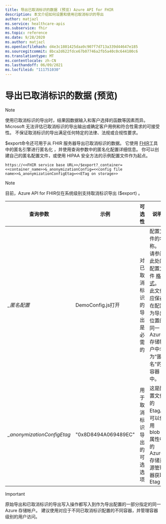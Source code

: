 ```yaml
---
title: 导出已取消标识的数据 (预览) Azure API for FHIR
description: 本文介绍如何设置和使用已取消标识的导出
author: matjazl
ms.service: healthcare-apis
ms.subservice: fhir
ms.topic: reference
ms.date: 9/28/2020
ms.author: matjazl
ms.openlocfilehash: d4e3c1801425daa9c907f7d713a339d44647e185
ms.sourcegitcommit: 8bca2d622fdce67b07746a2fb5a40c0c644100c6
ms.translationtype: MT
ms.contentlocale: zh-CN
ms.lasthandoff: 06/09/2021
ms.locfileid: "111751030"
---
```

# <a name="exporting-de-identified-data-preview"></a>导出已取消标识的数据 (预览) 

> [!Note] 
> 使用已取消标识的导出时，结果因数据输入和客户选择的函数等因素而异。 Microsoft 无法评估已取消标识的导出输出或确定客户用例和符合性需求的可接受性。 不保证取消标识的导出满足任何特定的法律、法规或合规性要求。

$export命令还可用于从 FHIR 服务器导出已取消标识的数据。 它使用 [FHIR](https://github.com/microsoft/FHIR-Tools-for-Anonymization)工具中的匿名引擎进行匿名化 ，并使用查询参数中的匿名化配置详细信息。 你可以创建自己的匿名配置文件，或使用 HIPAA 安全方法的示例[](https://github.com/microsoft/FHIR-Tools-for-Anonymization#sample-configuration-file-for-hipaa-safe-harbor-method)配置文件作为起点。 

 `https://<<FHIR service base URL>>/$export?_container=<<container_name>>&_anonymizationConfig=<<config file name>>&_anonymizationConfigEtag=<<ETag on storage>>`

> [!Note] 
> 目前，Azure API for FHIR仅在系统级别支持取消标识导出 ($export) 。

|查询参数            | 示例 |可选性| 说明|
|---------------------------|---------|-----------|------------|
| _\_匿名配置_   |DemoConfig.js打开|对已取消标识的导出是必需的 |配置文件的名称。 请参阅此处的配置文件 [格式](https://github.com/microsoft/FHIR-Tools-for-Anonymization#configuration-file-format)。 此文件应保存在配置为导出位置的同一Azure 存储帐户中名为"匿名"的容器中。 |
| _\_anonymizationConfigEtag_|"0x8D8494A069489EC"|用于取消标识导出的可选选项|这是配置文件的 Etag。 可以使用 blob 属性中的Azure 存储资源管理器获取 Etag|

> [!IMPORTANT]
> 原始导出和已取消标识的导出写入操作都写入到作为导出配置的一部分指定的同一 Azure 存储帐户。 建议使用对应于不同已取消标识配置的不同容器，并管理容器级别的用户访问。
